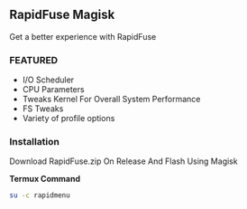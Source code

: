 ## RapidFuse Magisk

Get a better experience with RapidFuse

### FEATURED

- I/O Scheduler
- CPU Parameters
- Tweaks Kernel For Overall System Performance
- FS Tweaks
- Variety of profile options

### Installation

Download RapidFuse.zip On Release And Flash Using Magisk

**Termux Command**

```bash
su -c rapidmenu
```
